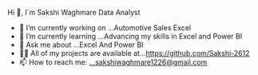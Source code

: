  Hi 👋, I`m Sakshi Waghmare Data Analyst

- 🔭 I’m currently working on ...Automotive Sales Excel
- 🌱 I’m currently learning ...Advancing my skills in Excel and Power BI
- 💬 Ask me about ...Excel And Power BI
- 👨‍💻 All of my projects are available at...https://github.com/Sakshi-2612
- 📫 How to reach me: ...sakshiwaghmare1226@gmail.com

